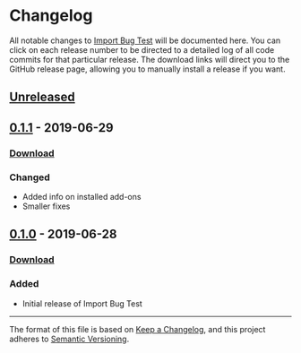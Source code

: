 # Changelog

All notable changes to [Import Bug Test](https://ankiweb.net/shared/info/) will be documented here. You can click on each release number to be directed to a detailed log of all code commits for that particular release. The download links will direct you to the GitHub release page, allowing you to manually install a release if you want.

## [Unreleased]

## [0.1.1] - 2019-06-29

### [Download](https://github.com/glutanimate/import-bug-test/releases/tag/v0.1.1)

### Changed

- Added info on installed add-ons
- Smaller fixes

## [0.1.0] - 2019-06-28

### [Download](https://github.com/glutanimate/import-bug-test/releases/tag/v0.1.0)

### Added

- Initial release of Import Bug Test

[Unreleased]: https://github.com/glutanimate/import-bug-test/compare/v0.1.1...HEAD
[0.1.1]: https://github.com/glutanimate/import-bug-test/compare/v0.1.0...v0.1.1
[0.1.0]: https://github.com/glutanimate/import-bug-test/compare/v0.0.0...v0.1.0

-----

The format of this file is based on [Keep a Changelog](https://keepachangelog.com/en/1.0.0/), and this project adheres to [Semantic Versioning](https://semver.org/spec/v2.0.0.html).